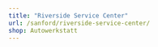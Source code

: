 ```yaml
---
title: "Riverside Service Center"
url: /sanford/riverside-service-center/
shop: Autowerkstatt
---
```

